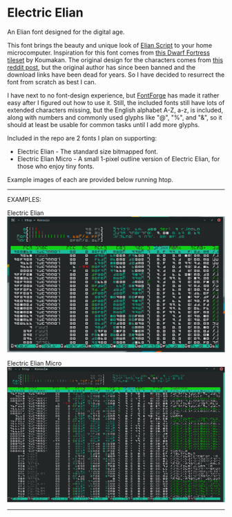 # Electric Elian
An Elian font designed for the digital age.

This font brings the beauty and unique look of [Elian Script](https://www.ccelian.com/concepca.html) to your home microcomputer. Inspiration for this font comes from [this Dwarf Fortress tileset](http://www.bay12forums.com/smf/index.php?topic=169671.0) by Koumakan. The original design for the characters comes from [this reddit post](https://www.reddit.com/r/unixporn/comments/2jqhit/2bwm_riced_the_alphabet/), but the original author has since been banned and the download links have been dead for years. So I have decided to resurrect the font from scratch as best I can.

I have next to no font-design experience, but [FontForge](https://fontforge.org/en-US/) has made it rather easy after I figured out how to use it. Still, the included fonts still have lots of extended characters missing, but the English alphabet A-Z, a-z, is included, along with numbers and commonly used glyphs like "@", "%", and "&", so it should at least be usable for common tasks until I add more glyphs.

Included in the repo are 2 fonts I plan on supporting:
* Electric Elian - The standard size bitmapped font.
* Electric Elian Micro - A small 1-pixel outline version of Electric Elian, for those who enjoy tiny fonts.

Example images of each are provided below running htop.

***
EXAMPLES:

Electric Elian
![](EE-example.png)

Electric Elian Micro
![](EEMicro-example.png)
***

